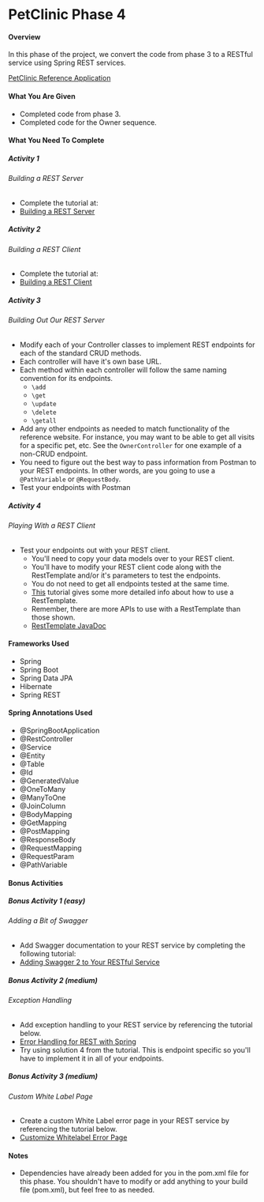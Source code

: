 # PetClinic Phase 4

#### Overview
In this phase of the project, we convert the code from phase 3 to a RESTful service using Spring REST services. 

[PetClinic Reference Application](http://petclinic.cognizantacademy.com)


#### What You Are Given
* Completed code from phase 3.
* Completed code for the Owner sequence.

#### What You Need To Complete

##### Activity 1
###### Building a REST Server
* Complete the tutorial at:
* [Building a REST Server](https://spring.io/guides/gs/rest-service/)

##### Activity 2
###### Building a REST Client
* Complete the tutorial at:
* [Building a REST Client](https://spring.io/guides/gs/consuming-rest/)

##### Activity 3
###### Building Out Our REST Server
* Modify each of your Controller classes to implement REST endpoints for each of the standard CRUD methods.
* Each controller will have it's own base URL.
* Each method within each controller will follow the same naming convention for its endpoints.
  - `\add`
  - `\get`
  - `\update`
  - `\delete`
  - `\getall`
* Add any other endpoints as needed to match functionality of the reference website.  For instance, you may want to be able to get all visits for a specific pet, etc.  See the `OwnerController` for one example of a non-CRUD endpoint.
* You need to figure out the best way to pass information from Postman to your REST endpoints.  In other words, are you going to use a `@PathVariable` or `@RequestBody`.
* Test your endpoints with Postman

##### Activity 4
###### Playing With a REST Client
* Test your endpoints out with your REST client.
  - You'll need to copy your data models over to your REST client.
  - You'll have to modify your REST client code along with the RestTemplate and/or it's parameters to test the endpoints.
  - You do not need to get all endpoints tested at the same time.
  - [This](https://www.baeldung.com/rest-template) tutorial gives some more detailed info about how to use a RestTemplate.  
  - Remember, there are more APIs to use with a RestTemplate than those shown.
  - [RestTemplate JavaDoc](https://docs.spring.io/spring-framework/docs/current/javadoc-api/org/springframework/web/client/RestTemplate.html)

#### Frameworks Used
* Spring
* Spring Boot
* Spring Data JPA
* Hibernate
* Spring REST

#### Spring Annotations Used
* @SpringBootApplication
* @RestController
* @Service
* @Entity
* @Table
* @Id
* @GeneratedValue
* @OneToMany
* @ManyToOne
* @JoinColumn
* @BodyMapping
* @GetMapping
* @PostMapping
* @ResponseBody
* @RequestMapping
* @RequestParam
* @PathVariable

#### Bonus Activities
##### Bonus Activity 1 (easy)
###### Adding a Bit of Swagger
* Add Swagger documentation to your REST service by completing the following tutorial:
* [Adding Swagger 2 to Your RESTful Service](https://www.baeldung.com/swagger-2-documentation-for-spring-rest-api)

##### Bonus Activity 2 (medium)
###### Exception Handling
* Add exception handling to your REST service by referencing the tutorial below.
* [Error Handling for REST with Spring](https://www.baeldung.com/exception-handling-for-rest-with-spring)
* Try using solution 4 from the tutorial.  This is endpoint specific so you'll have to implement it in all of your endpoints.

##### Bonus Activity 3 (medium)
###### Custom White Label Page
* Create a custom White Label error page in your REST service by referencing the tutorial below.
* [Customize Whitelabel Error Page](https://www.baeldung.com/spring-boot-custom-error-page)

#### Notes
* Dependencies have already been added for you in the pom.xml file for this phase.  You shouldn't have to modify or add anything to your build file (pom.xml), but feel free to as needed.

